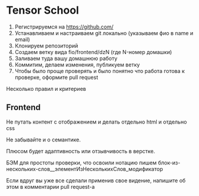 # Tensor School

1. Регистрируемся на <https://github.com/>
2. Устанавливаем и настраиваем git локально (указываем фио в name и email)
3. Клонируем репозиторий
4. Создаем ветку вида fio/frontend/dzN (где N-номер домашки)
5. Заливаем туда вашу домашнюю работу
6. Коммитим, делаем изменения, публикуем ветку
7. Чтобы было проще проверять и было понятно что работа готова к проверке, оформите pull request

Несколько правил и критериев

## Frontend

Не путать контент с отображением и делать отдельно html и отдельно css

Не забывайте и о семантике.

Плюсом будет адаптивность или отзывчивость в верстке.

БЭМ для простоты проверки, что освоили нотацию пишем
блок-из-нескольких-слов__элементИзНесколькихСлов_модификатор

Если вдруг вы уже все сделали применив свое видение, напишите об этом в комментарии pull request-а
